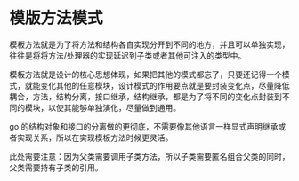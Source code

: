 # 模版方法模式

模板方法就是为了将方法和结构各自实现分开到不同的地方，并且可以单独实现，往往是将将方法/处理器的实现延迟到子类或者其他可注入的类型中。

模板方法就是设计的核心思想体现，如果把其他的模式都忘了，只要还记得一个模式，就能变化其他的任意模块，设计模式的作用要点就是要封装变化点，尽量降低耦合，方法，结构分离，接口继承，结构继承，都是为了将不同的变化点封装到不同的模块，以使其能够单独演化，尽量做到通用。

go 的结构对象和接口的分离做的更彻底，不需要像其他语言一样显式声明继承或者实现关系，所以在实现模板方法时候更灵活。

此处需要注意：因为父类需要调用子类方法，所以子类需要匿名组合父类的同时，父类需要持有子类的引用。

